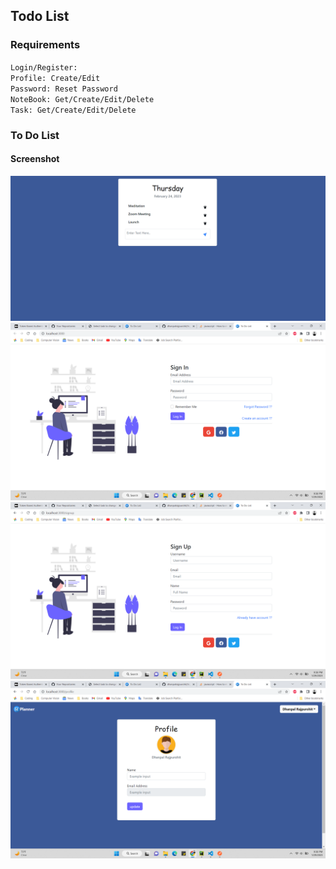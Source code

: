 ## Todo List

### Requirements
`Login/Register:`<br/> 
`Profile: Create/Edit`<br/>
`Password: Reset Password`<br/>
`NoteBook: Get/Create/Edit/Delete`<br/>
`Task: Get/Create/Edit/Delete`<br/>
### To Do List 
#### Screenshot
![](Screenshots/image-1.png)
![](Screenshots/image-2.png)
![](Screenshots/image-3.png)
![](Screenshots/image-4.png)